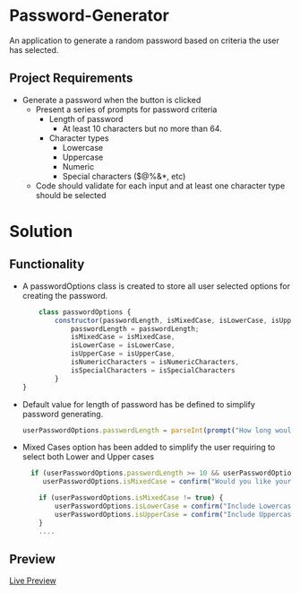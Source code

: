 # Password-Generator
An application to generate a random password based on criteria the user has selected.

## Project Requirements
* Generate a password when the button is clicked
  * Present a series of prompts for password criteria
    * Length of password
      * At least 10 characters but no more than 64.
    * Character types
      * Lowercase
      * Uppercase
      * Numeric
      * Special characters ($@%&*, etc)
  * Code should validate for each input and at least one character type should be selected

# Solution
## Functionality
* A passwordOptions class is created to store all user selected options for creating the password.
    ```javascript
        class passwordOptions {
            constructor(passwordLength, isMixedCase, isLowerCase, isUpperCase, isNumericCharacters, isSpecialCharacters) {
                passwordLength = passwordLength;
                isMixedCase = isMixedCase,
                isLowerCase = isLowerCase,
                isUpperCase = isUpperCase,
                isNumericCharacters = isNumericCharacters,
                isSpecialCharacters = isSpecialCharacters
            }
    }
    ```

* Default value for length of password has be defined to simplify password generating.
    ```javascript
    userPasswordOptions.passwordLength = parseInt(prompt("How long would you like your password to be?", 14));
    ```
* Mixed Cases option has been added to simplify the user requiring to select both Lower and Upper cases
    ```javascript
      if (userPasswordOptions.passwordLength >= 10 && userPasswordOptions.passwordLength <= 64) {
         userPasswordOptions.isMixedCase = confirm("Would you like your password to consist of Mixed cases?");

        if (userPasswordOptions.isMixedCase != true) {
            userPasswordOptions.isLowerCase = confirm("Include Lowercase characters?");
            userPasswordOptions.isUpperCase = confirm("Include Uppercase characters?");
        }
        ....
    ```
## Preview
[Live Preview](https://dodzikojo.github.io/Password-Generator/ "Live Preview")